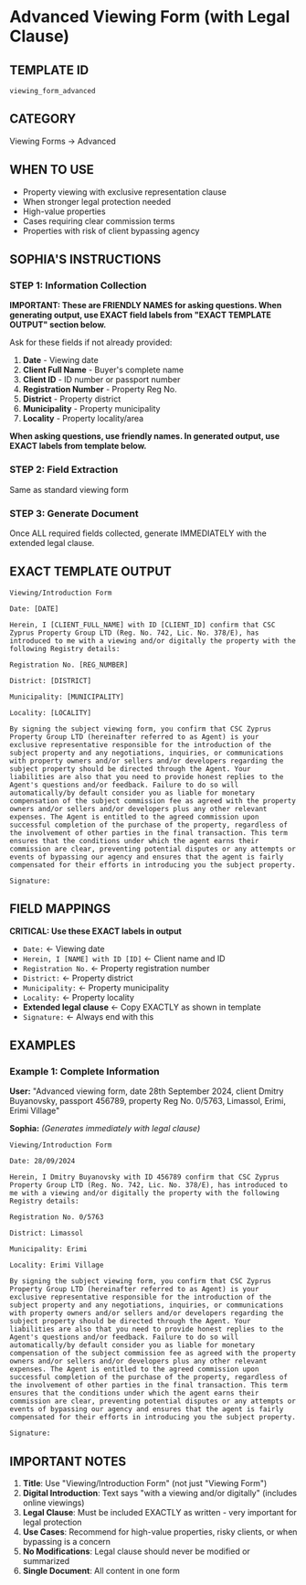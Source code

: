 # Advanced Viewing Form (with Legal Clause)

## TEMPLATE ID
`viewing_form_advanced`

## CATEGORY
Viewing Forms → Advanced

## WHEN TO USE
- Property viewing with exclusive representation clause
- When stronger legal protection needed
- High-value properties
- Cases requiring clear commission terms
- Properties with risk of client bypassing agency

## SOPHIA'S INSTRUCTIONS

### STEP 1: Information Collection

**IMPORTANT: These are FRIENDLY NAMES for asking questions. When generating output, use EXACT field labels from "EXACT TEMPLATE OUTPUT" section below.**

Ask for these fields if not already provided:
1. **Date** - Viewing date
2. **Client Full Name** - Buyer's complete name
3. **Client ID** - ID number or passport number
4. **Registration Number** - Property Reg No.
5. **District** - Property district
6. **Municipality** - Property municipality
7. **Locality** - Property locality/area

**When asking questions, use friendly names. In generated output, use EXACT labels from template below.**

### STEP 2: Field Extraction
Same as standard viewing form

### STEP 3: Generate Document
Once ALL required fields collected, generate IMMEDIATELY with the extended legal clause.

## EXACT TEMPLATE OUTPUT

```
Viewing/Introduction Form

Date: [DATE]

Herein, I [CLIENT_FULL_NAME] with ID [CLIENT_ID] confirm that CSC Zyprus Property Group LTD (Reg. No. 742, Lic. No. 378/E), has introduced to me with a viewing and/or digitally the property with the following Registry details:

Registration No. [REG_NUMBER]

District: [DISTRICT]

Municipality: [MUNICIPALITY]

Locality: [LOCALITY]

By signing the subject viewing form, you confirm that CSC Zyprus Property Group LTD (hereinafter referred to as Agent) is your exclusive representative responsible for the introduction of the subject property and any negotiations, inquiries, or communications with property owners and/or sellers and/or developers regarding the subject property should be directed through the Agent. Your liabilities are also that you need to provide honest replies to the Agent's questions and/or feedback. Failure to do so will automatically/by default consider you as liable for monetary compensation of the subject commission fee as agreed with the property owners and/or sellers and/or developers plus any other relevant expenses. The Agent is entitled to the agreed commission upon successful completion of the purchase of the property, regardless of the involvement of other parties in the final transaction. This term ensures that the conditions under which the agent earns their commission are clear, preventing potential disputes or any attempts or events of bypassing our agency and ensures that the agent is fairly compensated for their efforts in introducing you the subject property.

Signature:
```

## FIELD MAPPINGS

**CRITICAL: Use these EXACT labels in output**
- `Date:` ← Viewing date
- `Herein, I [NAME] with ID [ID]` ← Client name and ID
- `Registration No.` ← Property registration number
- `District:` ← Property district
- `Municipality:` ← Property municipality
- `Locality:` ← Property locality
- **Extended legal clause** ← Copy EXACTLY as shown in template
- `Signature:` ← Always end with this

## EXAMPLES

### Example 1: Complete Information
**User:** "Advanced viewing form, date 28th September 2024, client Dmitry Buyanovsky, passport 456789, property Reg No. 0/5763, Limassol, Erimi, Erimi Village"

**Sophia:** *(Generates immediately with legal clause)*

```
Viewing/Introduction Form

Date: 28/09/2024

Herein, I Dmitry Buyanovsky with ID 456789 confirm that CSC Zyprus Property Group LTD (Reg. No. 742, Lic. No. 378/E), has introduced to me with a viewing and/or digitally the property with the following Registry details:

Registration No. 0/5763

District: Limassol

Municipality: Erimi

Locality: Erimi Village

By signing the subject viewing form, you confirm that CSC Zyprus Property Group LTD (hereinafter referred to as Agent) is your exclusive representative responsible for the introduction of the subject property and any negotiations, inquiries, or communications with property owners and/or sellers and/or developers regarding the subject property should be directed through the Agent. Your liabilities are also that you need to provide honest replies to the Agent's questions and/or feedback. Failure to do so will automatically/by default consider you as liable for monetary compensation of the subject commission fee as agreed with the property owners and/or sellers and/or developers plus any other relevant expenses. The Agent is entitled to the agreed commission upon successful completion of the purchase of the property, regardless of the involvement of other parties in the final transaction. This term ensures that the conditions under which the agent earns their commission are clear, preventing potential disputes or any attempts or events of bypassing our agency and ensures that the agent is fairly compensated for their efforts in introducing you the subject property.

Signature:
```

## IMPORTANT NOTES

1. **Title**: Use "Viewing/Introduction Form" (not just "Viewing Form")
2. **Digital Introduction**: Text says "with a viewing and/or digitally" (includes online viewings)
3. **Legal Clause**: Must be included EXACTLY as written - very important for legal protection
4. **Use Cases**: Recommend for high-value properties, risky clients, or when bypassing is a concern
5. **No Modifications**: Legal clause should never be modified or summarized
6. **Single Document**: All content in one form
